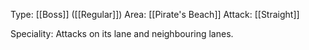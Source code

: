 Type: [[Boss]] ([[Regular]])
Area: [[Pirate's Beach]]
Attack: [[Straight]]

Speciality: Attacks on its lane and neighbouring lanes.